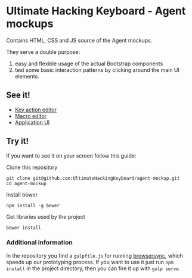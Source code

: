 # Ultimate Hacking Keyboard - Agent mockups

Contains HTML, CSS and JS source of the Agent mockups.

They serve a double purpose:
1. easy and flexible usage of the actual Bootstrap components
2. test some basic interaction patterns by clicking around the main UI elements.

## See it!
* [Key action editor](http://ultimatehackingkeyboard.github.io/agent-mockup/index.html)
* [Macro editor](http://ultimatehackingkeyboard.github.io/agent-mockup/macro.html)
* [Application UI](http://ultimatehackingkeyboard.github.io/agent-mockup/app.html)

## Try it!
If you want to see it on your screen follow this guide:

Clone this repository
```
git clone git@github.com:UltimateHackingKeyboard/agent-mockup.git
cd agent-mockup
```

Install bower
```
npm install -g bower
```

Get libraries used by the project
```
bower install
```

### Additional information
In the repository you find a `gulpfile.js` for running [browsersync](https://www.browsersync.io/), which speeds up our prototyping process. If you want to use it just run `npm install` in the project directory, then you can fire it up with `gulp serve`.
